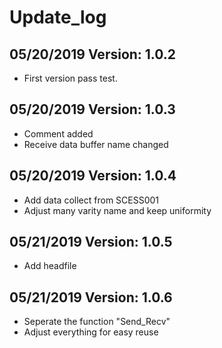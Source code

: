 # Update_log
## 05/20/2019 Version: 1.0.2
  * First version pass test.
## 05/20/2019 Version: 1.0.3
  * Comment added
  * Receive data buffer name changed
## 05/20/2019 Version: 1.0.4
  * Add data collect from SCESS001
  * Adjust many varity name and keep uniformity
## 05/21/2019 Version: 1.0.5
  * Add headfile
## 05/21/2019 Version: 1.0.6
  * Seperate the function "Send_Recv"
  * Adjust everything for easy reuse